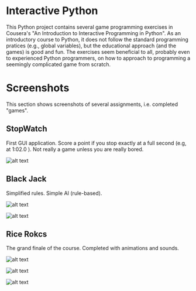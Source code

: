 # Interactive Python

This Python project contains several game programming exercises in Cousera's "An Introduction to Interactive Programming in Python". As an introductory course to Python, it does not follow the standard programming pratices (e.g., global variables), but the educational approach (and the games) is good and fun. The exercises seem beneficial to all, probably even to experienced Python programmers, on how to approach to programming a seemingly complicated game from scratch.

# Screenshots

This section shows screenshots of several assignments, i.e. completed "games".

## StopWatch

First GUI application. Score a point if you stop exactly at a full second (e.g, at 1:02.0 ). Not really a game unless you are really bored.

![alt text](https://dl.dropbox.com/s/6cvuwhuev2jp59s/StopWatch.png "Stopwatch") 

## Black Jack

Simplified rules. Simple AI (rule-based).

![alt text](https://dl.dropbox.com/s/d1yjbygwmqmvjq9/BlackJack1.png "Starting a game") 

![alt text](https://dl.dropbox.com/s/ws0zpzrn45uzs74/BlackJack2.png "End game")

## Rice Rokcs

The grand finale of the course. Completed with animations and sounds.

![alt text](https://dl.dropbox.com/s/75d9ach3b23se4w/RiceRocks1.png "Opening screen") 

![alt text](https://dl.dropbox.com/s/j0ymdex1pulld0d/RiceRocks2.png "Action")

![alt text](https://dl.dropbox.com/s/8bph3mu10ocq2w7/RiceRocks3.png "More action")

 


